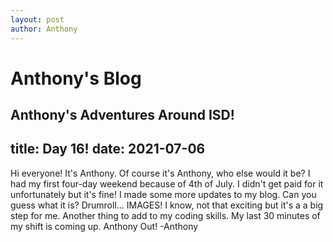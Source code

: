 ```yaml
---
layout: post
author: Anthony
---
```

# Anthony's Blog
Anthony's Adventures Around ISD!
---

title: Day 16!
date:  2021-07-06
---

Hi everyone! It's Anthony. Of course it's Anthony, who else would it be? I had my first four-day weekend because of 4th of July. I didn't get paid for it unfortunately but it's fine! I made some more updates to my blog. Can you guess what it is? Drumroll... IMAGES! I know, not that exciting but it's a a big step for me. Another thing to add to my coding skills. My last 30 minutes of my shift is coming up. Anthony Out! -Anthony